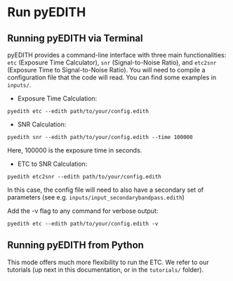 # Run pyEDITH

## Running pyEDITH via Terminal

pyEDITH provides a command-line interface with three main functionalities: `etc` (Exposure Time Calculator), `snr` (Signal-to-Noise Ratio), and `etc2snr` (Exposure Time to Signal-to-Noise Ratio). You will need to compile a configuration file that the code will read. You can find some examples in `inputs/`.

- Exposure Time Calculation:
```
pyedith etc --edith path/to/your/config.edith
```

- SNR Calculation:

```
pyedith snr --edith path/to/your/config.edith --time 100000
```
Here, 100000 is the exposure time in seconds.

- ETC to SNR Calculation:
```
pyedith etc2snr --edith path/to/your/config.edith
```
In this case, the config file will need to also have a secondary set of parameters (see e.g. `inputs/input_secondarybandpass.edith`)

Add the -v flag to any command for verbose output:

```
pyedith etc --edith path/to/your/config.edith -v
```


## Running pyEDITH from Python

This mode offers much more flexibility to run the ETC. We refer to our tutorials (up next in this documentation, or in the `tutorials/` folder).
